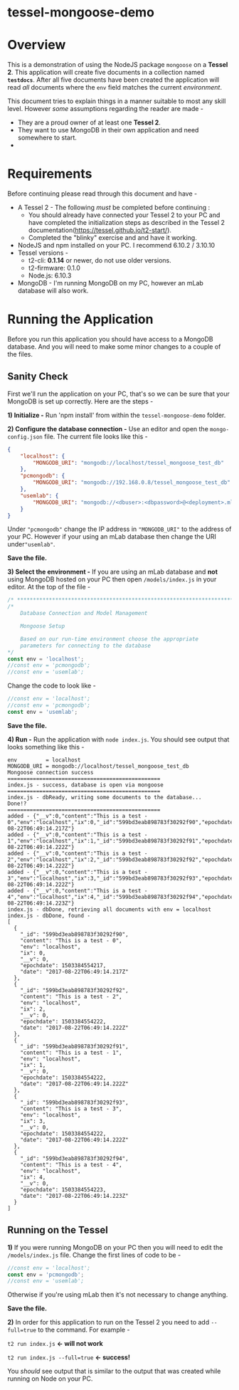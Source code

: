 # tessel-mongoose-demo

# Overview

This is a demonstration of using the NodeJS package `mongoose` on a **Tessel 2**. This application will create five documents in a collection named **`testdocs`**. After all five documents have been created the application will read *all* documents where the `env` field matches the current *environment*.

This document tries to explain things in a manner suitable to most any skill level. However *some* assumptions regarding the reader are made - 

* They are a proud owner of at least one **Tessel 2**.
* They want to use MongoDB in their own application and need somewhere to start.
* 

# Requirements

Before continuing please read through this document and have - 

* A Tessel 2 - The following *must* be completed before continuing :
    * You should already have connected your Tessel 2 to your PC and have completed the initialization steps as described in the Tessel 2 documentation(<https://tessel.github.io/t2-start/>).
    * Completed the "blinky" exercise and and have it working.
* NodeJS and npm installed on your PC. I recommend 6.10.2 / 3.10.10
* Tessel versions - 
    * t2-cli: **0.1.14** or newer, do not use older versions.
    * t2-firmware: 0.1.0
    * Node.js: 6.10.3
* MongoDB - I'm running MongoDB on my PC, however an mLab database will also work.

# Running the Application

Before you run this application you should have access to a MongoDB database. And you will need to make some minor changes to a couple of the files.

## Sanity Check

First we'll run the application on your PC, that's so we can be sure that your MongoDB is set up correctly. Here are the steps - 

**1) Initialize -** Run 'npm install' from within the `tessel-mongoose-demo` folder.

**2) Configure the database connection -** Use an editor and open the `mongo-config.json` file. The current file looks like this - 

```json
{
    "localhost": {
        "MONGODB_URI": "mongodb://localhost/tessel_mongoose_test_db"
    },
    "pcmongodb": {
        "MONGODB_URI": "mongodb://192.168.0.8/tessel_mongoose_test_db"
    },
    "usemlab": {
        "MONGODB_URI": "mongodb://<dbuser>:<dbpassword>@<deployment>.mlab.com:<dbport>/<database>"
    }
}
```

Under `"pcmongodb"` change the IP address in `"MONGODB_URI"` to the address of your PC. However if your using an mLab database then change the URI under`"usemlab"`.

**Save the file.**

**3) Select the environment -** If you are using an mLab database and **not** using MongoDB hosted on your PC then open `/models/index.js` in your editor. At the top of the file - 

```javascript
/* ************************************************************************ */
/*
    Database Connection and Model Management                                   

    Mongoose Setup

    Based on our run-time environment choose the appropriate 
    parameters for connecting to the database
*/
const env = 'localhost';
//const env = 'pcmongodb';
//const env = 'usemlab';

```

Change the code to look like - 

```javascript
//const env = 'localhost';
//const env = 'pcmongodb';
const env = 'usemlab';
```

**Save the file.**

**4) Run -** Run the application with `node index.js`. You should see output that looks something like this - 

```
env         = localhost
MONGODB_URI = mongodb://localhost/tessel_mongoose_test_db
Mongoose connection success
================================================
index.js - success, database is open via mongoose
================================================
index.js - dbReady, writing some documents to the database...
Done!?
================================================
added - {"__v":0,"content":"This is a test - 0","env":"localhost","ix":0,"_id":"599bd3eab898783f30292f90","epochdate":1503384554217,"date":"2017-08-22T06:49:14.217Z"}
added - {"__v":0,"content":"This is a test - 1","env":"localhost","ix":1,"_id":"599bd3eab898783f30292f91","epochdate":1503384554222,"date":"2017-08-22T06:49:14.222Z"}
added - {"__v":0,"content":"This is a test - 2","env":"localhost","ix":2,"_id":"599bd3eab898783f30292f92","epochdate":1503384554222,"date":"2017-08-22T06:49:14.222Z"}
added - {"__v":0,"content":"This is a test - 3","env":"localhost","ix":3,"_id":"599bd3eab898783f30292f93","epochdate":1503384554222,"date":"2017-08-22T06:49:14.222Z"}
added - {"__v":0,"content":"This is a test - 4","env":"localhost","ix":4,"_id":"599bd3eab898783f30292f94","epochdate":1503384554223,"date":"2017-08-22T06:49:14.223Z"}
index.js - dbDone, retrieving all documents with env = localhost
index.js - dbDone, found -
[
  {
    "_id": "599bd3eab898783f30292f90",
    "content": "This is a test - 0",
    "env": "localhost",
    "ix": 0,
    "__v": 0,
    "epochdate": 1503384554217,
    "date": "2017-08-22T06:49:14.217Z"
  },
  {
    "_id": "599bd3eab898783f30292f92",
    "content": "This is a test - 2",
    "env": "localhost",
    "ix": 2,
    "__v": 0,
    "epochdate": 1503384554222,
    "date": "2017-08-22T06:49:14.222Z"
  },
  {
    "_id": "599bd3eab898783f30292f91",
    "content": "This is a test - 1",
    "env": "localhost",
    "ix": 1,
    "__v": 0,
    "epochdate": 1503384554222,
    "date": "2017-08-22T06:49:14.222Z"
  },
  {
    "_id": "599bd3eab898783f30292f93",
    "content": "This is a test - 3",
    "env": "localhost",
    "ix": 3,
    "__v": 0,
    "epochdate": 1503384554222,
    "date": "2017-08-22T06:49:14.222Z"
  },
  {
    "_id": "599bd3eab898783f30292f94",
    "content": "This is a test - 4",
    "env": "localhost",
    "ix": 4,
    "__v": 0,
    "epochdate": 1503384554223,
    "date": "2017-08-22T06:49:14.223Z"
  }
]
```

## Running on the Tessel

**1)** If you were running MongoDB on your PC then you will need to edit the `/models/index.js` file.  Change the first lines of code to be - 

```javascript
//const env = 'localhost';
const env = 'pcmongodb';
//const env = 'usemlab';
```

Otherwise if you're using mLab then it's not necessary to change anything.

**Save the file.**

**2)** In order for this application to run on the Tessel 2 you need to add `--full=true` to the command. For example - 

`t2 run index.js` **<- will not work**

`t2 run index.js --full=true` **<- success!**

You *should* see output that is similar to the output that was created while running on Node on your PC.
